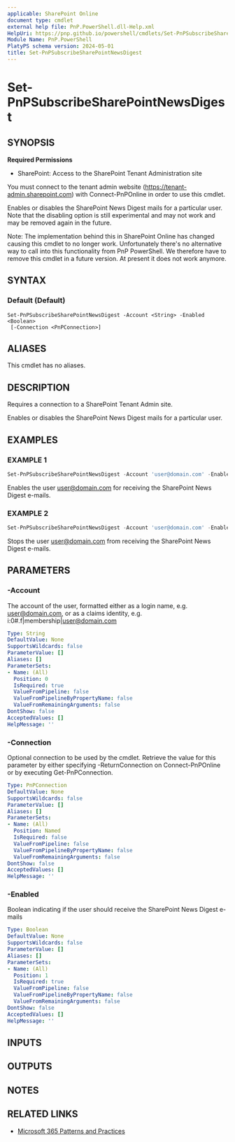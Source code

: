 ```yaml
---
applicable: SharePoint Online
document type: cmdlet
external help file: PnP.PowerShell.dll-Help.xml
HelpUri: https://pnp.github.io/powershell/cmdlets/Set-PnPSubscribeSharePointNewsDigest.html
Module Name: PnP.PowerShell
PlatyPS schema version: 2024-05-01
title: Set-PnPSubscribeSharePointNewsDigest
---
```


# Set-PnPSubscribeSharePointNewsDigest

## SYNOPSIS

**Required Permissions**

* SharePoint: Access to the SharePoint Tenant Administration site

You must connect to the tenant admin website (https://tenant-admin.sharepoint.com) with Connect-PnPOnline in order to use this cmdlet.

Enables or disables the SharePoint News Digest mails for a particular user. Note that the disabling option is still experimental and may not work and may be removed again in the future.

Note: The implementation behind this in SharePoint Online has changed causing this cmdlet to no longer work. Unfortunately there's no alternative way to call into this functionality from PnP PowerShell. We therefore have to remove this cmdlet in a future version. At present it does not work anymore.

## SYNTAX

### Default (Default)

```
Set-PnPSubscribeSharePointNewsDigest -Account <String> -Enabled <Boolean>
 [-Connection <PnPConnection>]
```

## ALIASES

This cmdlet has no aliases.

## DESCRIPTION

Requires a connection to a SharePoint Tenant Admin site.

Enables or disables the SharePoint News Digest mails for a particular user.

## EXAMPLES

### EXAMPLE 1

```powershell
Set-PnPSubscribeSharePointNewsDigest -Account 'user@domain.com' -Enabled:$true
```

Enables the user user@domain.com for receiving the SharePoint News Digest e-mails.

### EXAMPLE 2

```powershell
Set-PnPSubscribeSharePointNewsDigest -Account 'user@domain.com' -Enabled:$false
```

Stops the user user@domain.com from receiving the SharePoint News Digest e-mails.

## PARAMETERS

### -Account

The account of the user, formatted either as a login name, e.g. user@domain.com, or as a claims identity, e.g. i:0#.f|membership|user@domain.com

```yaml
Type: String
DefaultValue: None
SupportsWildcards: false
ParameterValue: []
Aliases: []
ParameterSets:
- Name: (All)
  Position: 0
  IsRequired: true
  ValueFromPipeline: false
  ValueFromPipelineByPropertyName: false
  ValueFromRemainingArguments: false
DontShow: false
AcceptedValues: []
HelpMessage: ''
```

### -Connection

Optional connection to be used by the cmdlet. Retrieve the value for this parameter by either specifying -ReturnConnection on Connect-PnPOnline or by executing Get-PnPConnection.

```yaml
Type: PnPConnection
DefaultValue: None
SupportsWildcards: false
ParameterValue: []
Aliases: []
ParameterSets:
- Name: (All)
  Position: Named
  IsRequired: false
  ValueFromPipeline: false
  ValueFromPipelineByPropertyName: false
  ValueFromRemainingArguments: false
DontShow: false
AcceptedValues: []
HelpMessage: ''
```

### -Enabled

Boolean indicating if the user should receive the SharePoint News Digest e-mails

```yaml
Type: Boolean
DefaultValue: None
SupportsWildcards: false
ParameterValue: []
Aliases: []
ParameterSets:
- Name: (All)
  Position: 1
  IsRequired: true
  ValueFromPipeline: false
  ValueFromPipelineByPropertyName: false
  ValueFromRemainingArguments: false
DontShow: false
AcceptedValues: []
HelpMessage: ''
```

## INPUTS

## OUTPUTS

## NOTES

## RELATED LINKS

- [Microsoft 365 Patterns and Practices](https://aka.ms/m365pnp)

